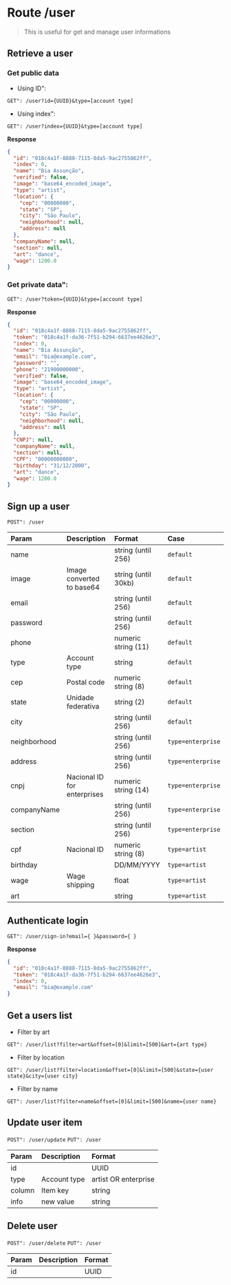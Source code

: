 # Route /user

> This is useful for get and manage user informations

## Retrieve a user

### Get public data

- Using ID":

`GET": /user?id={UUID}&type=[account type]`

- Using index":

`GET": /user?index={UUID}&type=[account type]`

**Response**

```json
{
  "id": "018c4a1f-8888-7115-8da5-9ac2755862ff",
  "index": 0,
  "name": "Bia Assunção",
  "verified": false,
  "image": "base64_encoded_image",
  "type": "artist",
  "location": {
    "cep": "00000000",
    "state": "SP",
    "city": "São Paulo",
    "neighborhood": null,
    "address": null
  },
  "companyName": null,
  "section": null,
  "art": "dance",
  "wage": 1200.0
}
```

### Get private data":

`GET": /user?token={UUID}&type=[account type]`

**Response**

```json
{
  "id": "018c4a1f-8888-7115-8da5-9ac2755862ff",
  "token": "018c4a1f-da36-7f51-b294-6637ee4626e3",
  "index": 0,
  "name": "Bia Assunção",
  "email": "bia@example.com",
  "password": "",
  "phone": "21900000000",
  "verified": false,
  "image": "base64_encoded_image",
  "type": "artist",
  "location": {
    "cep": "00000000",
    "state": "SP",
    "city": "São Paulo",
    "neighborhood": null,
    "address": null
  },
  "CNPJ": null,
  "companyName": null,
  "section": null,
  "CPF": "00000000000",
  "birthday": "31/12/2000",
  "art": "dance",
  "wage": 1200.0
}
```

## Sign up a user

`POST": /user`

| Param        | Description                 | Format              | Case              |
| :----------- | :-------------------------- | :------------------ | :---------------- |
| name         |                             | string (until 256)  | `default`         |
| image        | Image converted to base64   | string (until 30kb) | `default`         |
| email        |                             | string (until 256)  | `default`         |
| password     |                             | string (until 256)  | `default`         |
| phone        |                             | numeric string (11) | `default`         |
| type         | Account type                | string              | `default`         |
| cep          | Postal code                 | numeric string (8)  | `default`         |
| state        | Unidade federativa          | string (2)          | `default`         |
| city         |                             | string (until 256)  | `default`         |
| neighborhood |                             | string (until 256)  | `type=enterprise` |
| address      |                             | string (until 256)  | `type=enterprise` |
| cnpj         | Nacional ID for enterprises | numeric string (14) | `type=enterprise` |
| companyName  |                             | string (until 256)  | `type=enterprise` |
| section      |                             | string (until 256)  | `type=enterprise` |
| cpf          | Nacional ID                 | numeric string (8)  | `type=artist`     |
| birthday     |                             | DD/MM/YYYY          | `type=artist`     |
| wage         | Wage shipping               | float               | `type=artist`     |
| art          |                             | string              | `type=artist`     |

## Authenticate login

`GET": /user/sign-in?email={ }&password={ }`

**Response**

```json
{
  "id": "018c4a1f-8888-7115-8da5-9ac2755862ff",
  "token": "018c4a1f-da36-7f51-b294-6637ee4626e3",
  "index": 0,
  "email": "bia@example.com"
}
```

## Get a users list

- Filter by art

`GET": /user/list?filter=art&offset=[0]&limit=[500]&art={art type}`

- Filter by location

`GET": /user/list?filter=location&offset=[0]&limit=[500]&state={user state}&city={user city}`

- Filter by name

`GET": /user/list?filter=name&offset=[0]&limit=[500]&name={user name}`

## Update user item

`POST": /user/update`
`PUT": /user`

| Param  | Description  | Format               |
| :----- | :----------- | :------------------- |
| id     |              | UUID                 |
| type   | Account type | artist OR enterprise |
| column | Item key     | string               |
| info   | new value    | string               |

## Delete user

`POST": /user/delete`
`PUT": /user`

| Param | Description | Format |
| :---- | :---------- | :----- |
| id    |             | UUID   |
